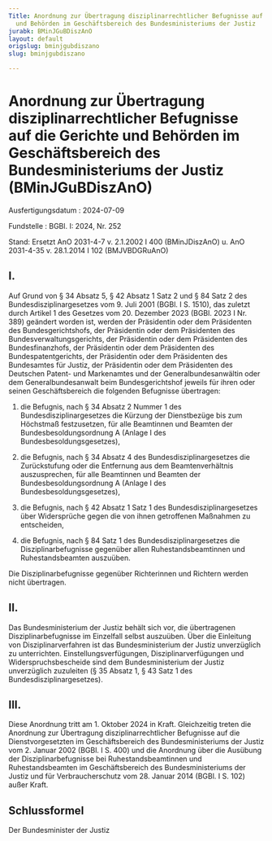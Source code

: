 ```yaml
---
Title: Anordnung zur Übertragung disziplinarrechtlicher Befugnisse auf die Gerichte
  und Behörden im Geschäftsbereich des Bundesministeriums der Justiz
jurabk: BMinJGuBDiszAnO
layout: default
origslug: bminjgubdiszano
slug: bminjgubdiszano

---
```


# Anordnung zur Übertragung disziplinarrechtlicher Befugnisse auf die Gerichte und Behörden im Geschäftsbereich des Bundesministeriums der Justiz (BMinJGuBDiszAnO)

Ausfertigungsdatum
:   2024-07-09

Fundstelle
:   BGBl. I: 2024, Nr. 252

Stand: Ersetzt AnO 2031-4-7 v. 2.1.2002 I 400 (BMinJDiszAnO) u. AnO 2031-4-35 v. 28.1.2014 I 102 (BMJVBDGRuAnO)

## I.

Auf Grund von § 34 Absatz 5, § 42 Absatz 1 Satz 2 und § 84 Satz 2 des Bundesdisziplinargesetzes vom 9. Juli 2001 (BGBl. I S. 1510), das zuletzt durch Artikel 1 des Gesetzes vom 20. Dezember 2023 (BGBl. 2023 I Nr. 389) geändert worden ist, werden
der Präsidentin oder dem Präsidenten des Bundesgerichtshofs,
der Präsidentin oder dem Präsidenten des Bundesverwaltungsgerichts,
der Präsidentin oder dem Präsidenten des Bundesfinanzhofs,
der Präsidentin oder dem Präsidenten des Bundespatentgerichts,
der Präsidentin oder dem Präsidenten des Bundesamtes für Justiz,
der Präsidentin oder dem Präsidenten des Deutschen Patent- und Markenamtes und
der Generalbundesanwältin oder dem Generalbundesanwalt beim Bundesgerichtshof
jeweils für ihren oder seinen Geschäftsbereich die folgenden Befugnisse übertragen:

1.  die Befugnis, nach § 34 Absatz 2 Nummer 1 des Bundesdisziplinargesetzes die Kürzung der Dienstbezüge bis zum Höchstmaß festzusetzen, für alle Beamtinnen und Beamten der Bundesbesoldungsordnung A (Anlage I des Bundesbesoldungsgesetzes),


2.  die Befugnis, nach § 34 Absatz 4 des Bundesdisziplinargesetzes die Zurückstufung oder die Entfernung aus dem Beamtenverhältnis auszusprechen, für alle Beamtinnen und Beamten der Bundesbesoldungsordnung A (Anlage I des Bundesbesoldungsgesetzes),


3.  die Befugnis, nach § 42 Absatz 1 Satz 1 des Bundesdisziplinargesetzes über Widersprüche gegen die von ihnen getroffenen Maßnahmen zu entscheiden,


4.  die Befugnis, nach § 84 Satz 1 des Bundesdisziplinargesetzes die Disziplinarbefugnisse gegenüber allen Ruhestandsbeamtinnen und Ruhestandsbeamten auszuüben.




Die Disziplinarbefugnisse gegenüber Richterinnen und Richtern werden nicht übertragen.


## II.

Das Bundesministerium der Justiz behält sich vor, die übertragenen Disziplinarbefugnisse im Einzelfall selbst auszuüben. Über die Einleitung von Disziplinarverfahren ist das Bundesministerium der Justiz unverzüglich zu unterrichten. Einstellungsverfügungen, Disziplinarverfügungen und Widerspruchsbescheide sind dem Bundesministerium der Justiz unverzüglich zuzuleiten (§ 35 Absatz 1, § 43 Satz 1 des Bundesdisziplinargesetzes).


## III.

Diese Anordnung tritt am 1. Oktober 2024 in Kraft. Gleichzeitig treten die Anordnung zur Übertragung disziplinarrechtlicher Befugnisse auf die Dienstvorgesetzten im Geschäftsbereich des Bundesministeriums der Justiz vom 2. Januar 2002 (BGBl. I S. 400) und die Anordnung über die Ausübung der Disziplinarbefugnisse bei Ruhestandsbeamtinnen und Ruhestandsbeamten im Geschäftsbereich des Bundesministeriums der Justiz und für Verbraucherschutz vom 28. Januar 2014 (BGBl. I S. 102) außer Kraft.


## Schlussformel

Der Bundesminister der Justiz

